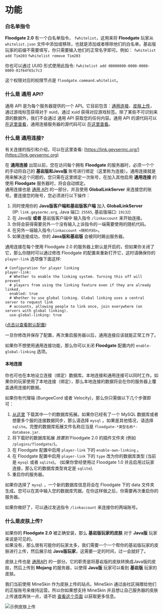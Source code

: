 # 功能

### 白名单指令

**Floodgate 2.0** 有一个白名单指令， `fwhitelist`，这用来将 **Floodgate** 玩家从 `whitelist.json` 文件中添加或移除，也就是添加或者移除他们的白名单。基岩版玩家的前缀不需要填写，你只需要输入他们的正常名字即可。例如： `fwhitelist add Tim203` `fwhitelist remove Tim203`

你也可以通过 UUID 形式使用此指令: `fwhitelist add 00000000-0000-0000-0009-01f64f65c7c3`

这个权限对应的权限节点是 `floodgate.command.whitelist`。

### 什么是 通用 API?

通用 API 是为每个服务器提供的一个 API。它目前包含：[通用连接](gong-neng.md#shen-me-shi-tong-yong-lian-jie)、[皮肤上传](gong-neng.md#shen-me-shi-pi-fu-shang-chuan)，通过游戏标签获得对于 xuid，通过 xuid 获得对应游戏标签。除了某些不可识别来源的数据外，我们不会通过 通用 API 获取您的任何内容。通用 API 的源代码可以 [在这里查看](https://github.com/GeyserMC/global\_api)，通用连接服务器的源代码可以 [在这里查看](https://github.com/GeyserMC/GlobalLinkServer)。

### 什么是 通用连接?

有关连接的指引和介绍，可以在这里查看: [https://link.geysermc.org/](https://link.geysermc.org)

在 **通用连接** 出现以前，您在访问每个拥有 **Floodgate** 的服务器时，必须一个个的手动将自己的 **基岩版和Java版** 账号进行绑定（这里称为连接）。通用连接就是用来解决这个问题的，您只需在这里绑定一次账号，在加入其他启用 **通用连接** 的使用 **Floodgate** 服务器时，将会自动绑定。\
通用连接也是 [通用 API](https://github.com/GeyserMC/Floodgate/wiki/Features#What-is-the-Global-Api) 的一部分，并且使用 **GlobalLinkServer** 来连接您的账号。要连接您的账号，您必须进行以下操作：

1. 同时使用你的 **Java版客户端和基岩版客户端** 加入 **GlobalLinkServer** \
   (IP: `link.geysermc.org`, Java 端口: `25565`, 基岩版端口: `19132`)
2. 在 Java版 **或者** 基岩版客户端中 输入指令 `/linkaccount` 来开始连接。
3. 你将会获得需要另外一个没有输入上诉指令的一端需要使用的随机代码。
4. 在另外一端输入指令`/linkaccount <随机代码>`。
5. 如果连接成功，你的 **Java版和基岩版** 会被同时踢出服务器。

通用连接在每个使用 Floodgate 2.0 的服务器上默认是开启的，但如果你关闭了它，那么你随时可以通过修改 Floodgate 的配置来重新打开它，这时请确保你的 `player-link` 选项像下面这样:

```
# Configuration for player linking
player-link:
  # Whether to enable the linking system. Turning this off will prevent
  # players from using the linking feature even if they are already linked.
  enabled: true
  # Whether to use global linking. Global linking uses a central server to request link
  # accounts, allowing people to link once, join everywhere (on servers with global linking).
  use-global-linking: true
```

([点击以查看默认配置](https://github.com/GeyserMC/Floodgate/blob/master/common/src/main/resources/config.yml))

一旦你修改并保存了配置，再次重启服务器以后，通用连接应该就能正常工作了。

如果你不想使用通用连接功能，那么你可以关闭 **Floodgate** 配置内的 `enable-global-linking` 选项。

#### 本地连接

你也可也在本地设立连接（绑定）数据库。本地连接和通用连接可以同时工作。如果你的玩家使用了本地连接（绑定），那么本地连接的数据将会在你的服务器上覆盖通用连接的数据。

如果你有代理端 (BungeeCord 或者 Velocity)，那么你只需做以下几个步骤即可：

1. [从这里](https://ci.opencollab.dev/job/GeyserMC/job/Floodgate/job/master/) 下载其中一个的数据库拓展。如果你已经有了一个 MySQL 数据库或者想要多个服的连接数据同步，那么请选择 `mysql` 。如果是其他情况，请选择 `sqlite`。完整的数据库拓展文件名称应当是 `floodgate-*类型名称*-database.jar`.
2. 将下载好的数据库拓展 _放置到_ Floodgate 2.0 的插件文件夹 (例如 `/plugins/floodgate/`)。
3. 在 Floodgate 配置中启用 `player-link` 下的 `enable-own-linking` 。
4. 在 Floodgate 配置中启用 `player-link` 下的 `type` 改为你的数据库类型 (当前是 `mysql` 或者 `sqlite`)。 (如果你曾经使用过 Floodgate 1.0 并且启用过玩家连接，那么它的数据库类型肯定是 `sqlite`).
5. 重启你的服务器。

如果你选择了 `mysql` ，一个新的数据库信息将会在 Floodgate 下的 data 文件夹生成。您可以在其中输入您的数据库凭据。在你这样做之后，你需要再次重启你的服务器。

如果你做好了，可以通过发送指令 `/linkaccount` 来连接你的两端账号。

### 什么是皮肤上传?

如果你的 **Floodgate 2.0** 被正确安装，那么 **基岩版玩家的皮肤** 对于 **Java版** 玩家来说是可见的。\
如果没有，那么很有可能你的玩家太多，我们需要一个一个帮你的基岩版玩家的皮肤进行上传，然后展示给 **Java版玩家**，这需要一定的时间，过一会就好了。

皮肤上传也是 [通用API](gong-neng.md#shen-me-shi-tong-yong-api) 的一部分。它的职责是将基岩版的皮肤转换成Java版的皮肤，然后上传到 **Mojang** 的服务器，以使得 **Java版** 玩家可以看到 **基岩版** 玩家的皮肤。

我们当前使用 MineSkin 作为皮肤上传的站点。MineSkin 通过由社区捐赠给他们的正版账号来维持运营。所以你如果想支持 MineSkin 并且想让自己服务器的皮肤上传速度再快一点，请不妨 [查看这个页面](https://mineskin.org/account) 以获取更多信息。

![示例皮肤上传](https://camo.githubusercontent.com/7ef276852d8552edfa07a342bfefb6f9ce9a7bffb67c09cef448b65da7dfb915/68747470733a2f2f63646e2e646973636f72646170702e636f6d2f6174746163686d656e74732f3631333136383835303932353634393938312f3831353936393830313736333136303130342f756e6b6e6f776e2e706e67)
